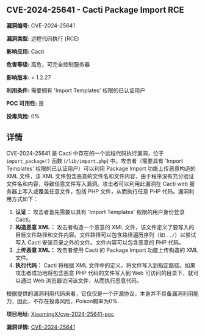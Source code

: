 ## CVE-2024-25641 - Cacti Package Import RCE

**漏洞编号:** CVE-2024-25641

**漏洞类型:** 远程代码执行 (RCE)

**影响应用:** Cacti

**危害等级:** 高危，可完全控制服务器

**影响版本:** < 1.2.27

**利用条件:** 需要拥有 'Import Templates' 权限的已认证用户

**POC 可用性:** 是

**投毒风险:** 0%

## 详情

CVE-2024-25641 是 Cacti 中存在的一个远程代码执行漏洞，位于 `import_package()` 函数 (`/lib/import.php`) 中。攻击者（需要具有 'Import Templates' 权限的已认证用户）可以利用 Package Import 功能上传恶意构造的 XML 文件，该 XML 文件包含恶意的文件名和文件内容，由于程序没有充分验证文件名和内容，导致任意文件写入漏洞。攻击者可以利用此漏洞在 Cacti web 服务器上写入或覆盖任意文件，包括 PHP 文件，从而执行任意 PHP 代码。漏洞利用方式如下：

1.  **认证：**  攻击者首先需要以具有 'Import Templates' 权限的用户身份登录 Cacti。
2.  **构造恶意 XML：**  攻击者构造一个恶意的 XML 文件，该文件定义了要写入的目标文件路径和文件内容。文件路径可以包含路径遍历序列（如 `../`）以尝试写入 Cacti 安装目录之外的文件。文件内容可以包含恶意的 PHP 代码。
3.  **上传恶意 XML：**  攻击者使用 Cacti 的 Package Import 功能上传构造的 XML 文件。
4.  **执行代码：**  Cacti 将根据 XML 文件中的定义，将文件写入到指定路径。如果攻击者成功地将包含恶意 PHP 代码的文件写入到 Web 可访问的目录下，就可以通过 Web 浏览器访问该文件，从而执行恶意代码。

根据提供的漏洞利用代码来看，它仅仅是一个开源协议，本身并不具备漏洞利用能力，因此，不存在投毒风险，Poison概率为0%.

**项目地址:** [XiaomingX/cve-2024-25641-poc](https://github.com/XiaomingX/cve-2024-25641-poc)

**漏洞详情:** [CVE-2024-25641](https://nvd.nist.gov/vuln/detail/CVE-2024-25641)